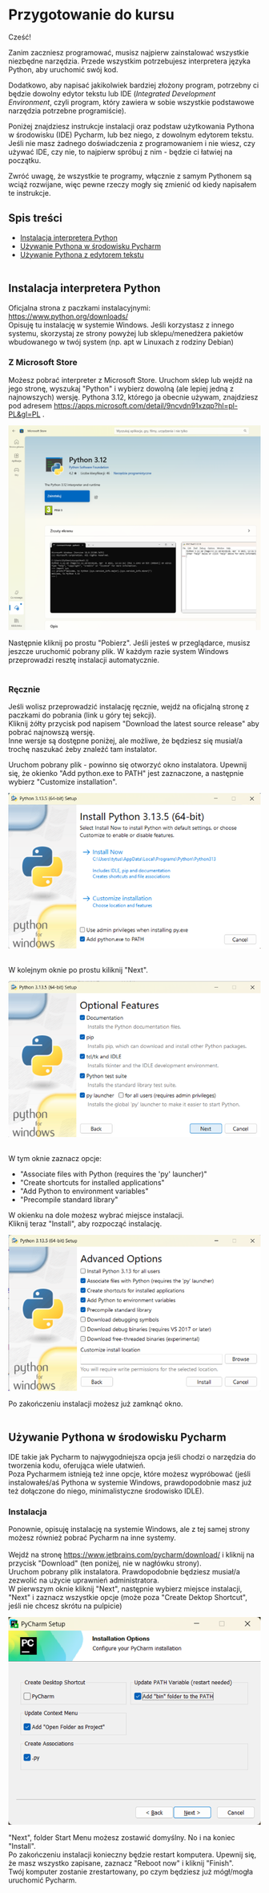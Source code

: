 # Przygotowanie do kursu

Cześć!

Zanim zaczniesz programować, musisz najpierw zainstalować wszystkie niezbędne narzędzia.
Przede wszystkim potrzebujesz interpretera języka Python, aby uruchomić swój kod.

Dodatkowo, aby napisać jakikolwiek bardziej złożony program, potrzebny ci będzie dowolny edytor tekstu lub IDE
(*Integrated Development Environment*, czyli program, który zawiera w sobie wszystkie podstawowe narzędzia potrzebne programiście).

Poniżej znajdziesz instrukcje instalacji oraz podstaw użytkowania Pythona w środowisku (IDE) Pycharm, lub bez niego, z dowolnym edytorem tekstu.
Jeśli nie masz żadnego doświadczenia z programowaniem i nie wiesz, czy używać IDE, czy nie, to najpierw spróbuj z nim - będzie ci łatwiej na początku.

Zwróć uwagę, że wszystkie te programy, włącznie z samym Pythonem są wciąż rozwijane, więc pewne rzeczy mogły się zmienić od kiedy napisałem te instrukcje.
<br>
## Spis treści
- [Instalacja interpretera Python](#instalacja-interpretera-python)
- [Używanie Pythona w środowisku Pycharm](#używanie-pythona-w-środowisku-pycharm)
- [Używanie Pythona z edytorem tekstu](#używanie-pythona-z-edytorem-tekstu)
<br><br>
## Instalacja interpretera Python
Oficjalna strona z paczkami instalacyjnymi: https://www.python.org/downloads/
<br>Opisuję tu instalację w systemie Windows. Jeśli korzystasz z innego systemu, skorzystaj ze strony powyżej lub sklepu/menedżera pakietów wbudowanego w twój system (np. apt w Linuxach z rodziny Debian)
<br>
### Z Microsoft Store
Możesz pobrać interpreter z Microsoft Store. Uruchom sklep lub wejdź na jego stronę, wyszukaj "Python" i wybierz dowolną (ale lepiej jedną z najnowszych) wersję.
Pythona 3.12, którego ja obecnie używam, znajdziesz pod adresem https://apps.microsoft.com/detail/9ncvdn91xzqp?hl=pl-PL&gl=PL .

*![Tu powinien być obraz, ale coś poszło nie tak...](./Assets/przygotowanie/Store_python.png)*

Następnie kliknij po prostu "Pobierz". Jeśli jesteś w przeglądarce, musisz jeszcze uruchomić pobrany plik.
W każdym razie system Windows przeprowadzi resztę instalacji automatycznie.
<br><br>
### Ręcznie
Jeśli wolisz przeprowadzić instalację ręcznie, wejdź na oficjalną stronę z paczkami do pobrania (link u góry tej sekcji).
<br>Kliknij żółty przycisk pod napisem "Download the latest source release" aby pobrać najnowszą wersję.
<br>Inne wersje są dostępne poniżej, ale możliwe, że będziesz się musiał/a trochę naszukać żeby znaleźć tam instalator.

Uruchom pobrany plik - powinno się otworzyć okno instalatora.
Upewnij się, że okienko "Add python.exe to PATH" jest zaznaczone, a następnie wybierz "Customize installation".

*![Tu powinien być obraz, ale coś poszło nie tak...](./Assets/przygotowanie/Python_install1.png)*

<br>W kolejnym oknie po prostu kiliknij "Next".

*![Tu powinien być obraz, ale coś poszło nie tak...](./Assets/przygotowanie/Python_install2.png)*

<br>W tym oknie zaznacz opcje:<br>
- "Associate files with Python (requires the 'py' launcher)"
- "Create shortcuts for installed applications"
- "Add Python to environment variables"
- "Precompile standard library"

W okienku na dole możesz wybrać miejsce instalacji.
<br>Kliknij teraz "Install", aby rozpocząć instalację.

*![Tu powinien być obraz, ale coś poszło nie tak...](./Assets/przygotowanie/Python_install3.png)*

Po zakończeniu instalacji możesz już zamknąć okno.
<br><br>
## Używanie Pythona w środowisku Pycharm
IDE takie jak Pycharm to najwygodniejsza opcja jeśli chodzi o narzędzia do tworzenia kodu, oferująca wiele ułatwień.
<br>Poza Pycharmem istnieją też inne opcje, które możesz wypróbować (jeśli instalowałeś/aś Pythona w systemie Windows, prawdopodobnie masz już też dołączone do niego, minimalistyczne środowisko IDLE).

### Instalacja
Ponownie, opisuję instalację na systemie Windows, ale z tej samej strony możesz również pobrać Pycharm na inne systemy.
<br><br>
Wejdź na stronę https://www.jetbrains.com/pycharm/download/ i kliknij na przycisk "Download" (ten poniżej, nie w nagłówku strony).
<br>Uruchom pobrany plik instalatora. Prawdopodobnie będziesz musiał/a zezwolić na użycie uprawnień administratora.
<br>W pierwszym oknie kliknij "Next", następnie wybierz miejsce instalacji, "Next" i zaznacz wszystkie opcje (może poza "Create Dektop Shortcut", jeśli nie chcesz skrótu na pulpicie)

*![Tu powinien być obraz, ale coś poszło nie tak...](./Assets/przygotowanie/Pycharm_install.png)*

"Next", folder Start Menu możesz zostawić domyślny. No i na koniec "Install".
<br>
Po zakończeniu instalacji konieczny będzie restart komputera. Upewnij się, że masz wszystko zapisane, zaznacz "Reboot now" i kliknij "Finish".
<br>Twój komputer zostanie zrestartowany, po czym będziesz już mógł/mogła uruchomić Pycharm.
